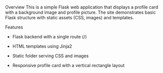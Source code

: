 Overview
This is a simple Flask web application that displays a profile card with a background image and profile picture. The site demonstrates basic Flask structure with static assets (CSS, images) and templates.

Features
- Flask backend with a single route (/)

- HTML templates using Jinja2

- Static folder serving CSS and images

- Responsive profile card with a vertical rectangle layout

